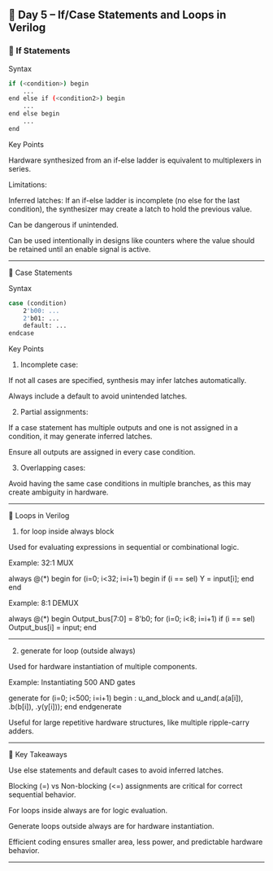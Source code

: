 ## 📘 Day 5 – If/Case Statements and Loops in Verilog


### 🔹 If Statements

Syntax
```bash
if (<condition>) begin
    ...
end else if (<condition2>) begin
    ...
end else begin
    ...
end
```
Key Points

Hardware synthesized from an if-else ladder is equivalent to multiplexers in series.

Limitations:

Inferred latches: If an if-else ladder is incomplete (no else for the last condition), the synthesizer may create a latch to hold the previous value.

Can be dangerous if unintended.

Can be used intentionally in designs like counters where the value should be retained until an enable signal is active.




---

🔹 Case Statements

Syntax

```bash
case (condition)
    2'b00: ...
    2'b01: ...
    default: ...
endcase
```
Key Points

1. Incomplete case:

If not all cases are specified, synthesis may infer latches automatically.

Always include a default to avoid unintended latches.



2. Partial assignments:

If a case statement has multiple outputs and one is not assigned in a condition, it may generate inferred latches.

Ensure all outputs are assigned in every case condition.



3. Overlapping cases:

Avoid having the same case conditions in multiple branches, as this may create ambiguity in hardware.





---

🔹 Loops in Verilog

1. for loop inside always block

Used for evaluating expressions in sequential or combinational logic.


Example: 32:1 MUX

always @(*) begin
    for (i=0; i<32; i=i+1) begin
        if (i == sel)
            Y = input[i];
    end
end

Example: 8:1 DEMUX

always @(*) begin
    Output_bus[7:0] = 8'b0;
    for (i=0; i<8; i=i+1)
        if (i == sel)
            Output_bus[i] = input;
end


---

2. generate for loop (outside always)

Used for hardware instantiation of multiple components.


Example: Instantiating 500 AND gates

generate
    for (i=0; i<500; i=i+1) begin : u_and_block
        and u_and(.a(a[i]), .b(b[i]), .y(y[i]));
    end
endgenerate

Useful for large repetitive hardware structures, like multiple ripple-carry adders.



---

🔹 Key Takeaways

Use else statements and default cases to avoid inferred latches.

Blocking (=) vs Non-blocking (<=) assignments are critical for correct sequential behavior.

For loops inside always are for logic evaluation.

Generate loops outside always are for hardware instantiation.

Efficient coding ensures smaller area, less power, and predictable hardware behavior.



---